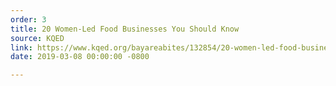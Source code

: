 ```yaml
---
order: 3
title: 20 Women-Led Food Businesses You Should Know
source: KQED
link: https://www.kqed.org/bayareabites/132854/20-women-led-food-businesses-you-should-know
date: 2019-03-08 00:00:00 -0800

---
```

